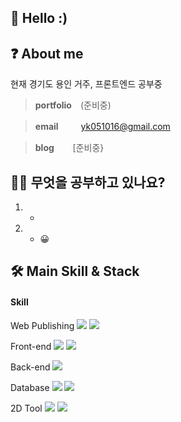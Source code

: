 ## 🙌 Hello :) 


## ❓ About me

현재 경기도 용인 거주, 프론트엔드 공부중 

> **portfolio**　(준비중) 

> **email** 　　 yk051016@gmail.com 

> **blog**&nbsp;&nbsp; 　 [준비중}

## 🙋‍♀️ 무엇을 공부하고 있나요?   
1. - 
2. - 😀  

## 🛠 Main Skill & Stack

#### Skill 
Web Publishing
<img src="https://img.shields.io/badge/HTML5-E34F26?style=flat-square&logo=html5&logoColor=white"/>
 <img src="https://img.shields.io/badge/CSS3-1572B6?style=flat-square&logo=css3&logoColor=white"/>

Front-end
<img src="https://img.shields.io/badge/Node.js-339933?style=flat-square&logo=Node.js&logoColor=white"/>
<img src="https://img.shields.io/badge/React-61DAFB?style=flat-square&logo=React&logoColor=black"/>

Back-end
<img src="https://img.shields.io/badge/Spring-6DB33F?style=flat-square&logo=Spring&logoColor=white"/>



Database
<img src="https://img.shields.io/badge/ORACLE-F80000?style=flat-square&logo=typescript&logoColor=fff"/>
<img src="https://img.shields.io/badge/MySQL-4479A1?style=flat-square&logo=typescript&logoColor=fff"/>



2D Tool
<img src="https://img.shields.io/badge/Adobe%20Photoshop-31A8FF?style=flat-square&logo=Adobe%20Photoshop&logoColor=white"/>
<img src="https://img.shields.io/badge/Adobe%20Illustrator-FF9A00?style=flat-square&logo=Adobe%20Illustrator&logoColor=white"/>
<br>   


